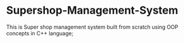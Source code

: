 # Supershop-Management-System
 This is Super shop management system built from scratch using OOP concepts in C++ language;

